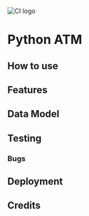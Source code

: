 ![CI logo](https://codeinstitute.s3.amazonaws.com/fullstack/ci_logo_small.png)
# Python ATM

## How to use


## Features


## Data Model


## Testing
### Bugs

## Deployment
## Credits